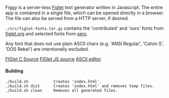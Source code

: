 Figgy is a server-less <a href='http://www.figlet.org/'>Figlet</a> text generator written in Javascript. The entire app is contained in a single file, which can be opened directly in a browser. The file can also be served from a HTTP server, if desired.

`./src/figlet-fonts.tar.gz` contains the 'contributed' and 'ours' fonts from <a href='http://ftp.figlet.org/pub/figlet/fonts/'>figlet.org</a> and selected fonts from <a href='https://github.com/xero/figlet-fonts/blob/master/Examples.md'>xero</a>.

Any font that does not use plain ASCII chars (e.g. 'ANSI Regular', 'Calvin S', 'DOS Rebel') are intentionally excluded.

<a href='http://ftp.figlet.org/pub/figlet/'>FIGlet C Source</a>
<a href='https://github.com/patorjk/figlet.js/'>FIGlet JS source</a>
<a href='http://www.jave.de/index.html'>ASCII editor</a>

#### Building

    ./build.sh           Creates 'index.html'.
    ./build.sh dist      Creates 'index.html' and removes temp files.
    ./build.sh clean     Removes all generated files.

